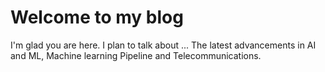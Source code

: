 # Welcome to my blog

I'm glad you are here. I plan to talk about ...
The latest advancements in  AI and ML, Machine learning Pipeline and Telecommunications.
